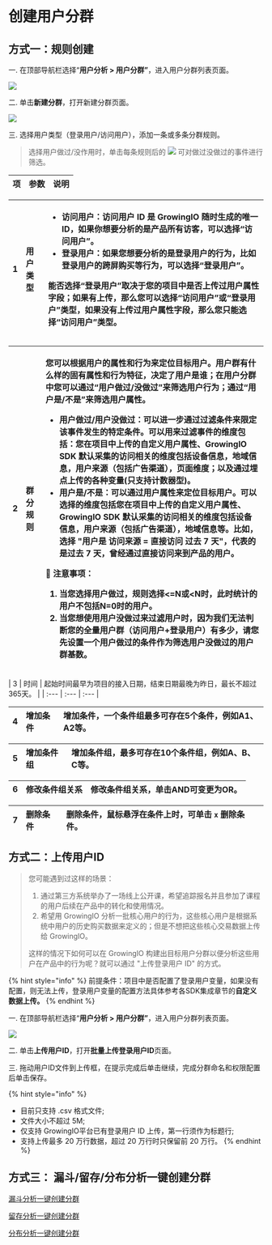 # 创建用户分群

## 方式一：规则创建

一. 在顶部导航栏选择“**用户分析 &gt; 用户分群”**，进入用户分群列表页面。

![](https://github.com/growingio/growingio-docs-v3/tree/d520f4a494f6c0635c83422f55c665597e79ee96/.gitbook/assets/image%20%28212%29.png)

二. 单击**新建分群**，打开新建分群页面。

![](https://github.com/growingio/growingio-docs-v3/tree/d520f4a494f6c0635c83422f55c665597e79ee96/.gitbook/assets/image%20%28123%29.png)

三. 选择用户类型（登录用户/访问用户），添加一条或多条分群规则。

> 选择用户做过/没作用时，单击每条规则后的 ![](https://github.com/growingio/growingio-docs-v3/tree/d520f4a494f6c0635c83422f55c665597e79ee96/.gitbook/assets/lou-dou.png) 可对做过没做过的事件进行筛选。

| 项 | 参数 | 说明 |
| :--- | :--- | :--- |


<table>
  <thead>
    <tr>
      <th style="text-align:left">1</th>
      <th style="text-align:left">&#x7528;&#x6237;&#x7C7B;&#x578B;</th>
      <th style="text-align:left">
        <ul>
          <li><b>&#x8BBF;&#x95EE;&#x7528;&#x6237;&#xFF1A;</b>&#x8BBF;&#x95EE;&#x7528;&#x6237;
            ID &#x662F; GrowingIO &#x968F;&#x65F6;&#x751F;&#x6210;&#x7684;&#x552F;&#x4E00;
            ID&#xFF0C;&#x5982;&#x679C;&#x4F60;&#x60F3;&#x8981;&#x5206;&#x6790;&#x7684;&#x662F;&#x4EA7;&#x54C1;&#x6240;&#x6709;&#x8BBF;&#x5BA2;&#xFF0C;&#x53EF;&#x4EE5;&#x9009;&#x62E9;&#x201C;&#x8BBF;&#x95EE;&#x7528;&#x6237;&#x201D;&#x3002;</li>
          <li><b>&#x767B;&#x5F55;&#x7528;&#x6237;&#xFF1A;</b>&#x5982;&#x679C;&#x60A8;&#x60F3;&#x8981;&#x5206;&#x6790;&#x7684;&#x662F;&#x767B;&#x5F55;&#x7528;&#x6237;&#x7684;&#x884C;&#x4E3A;&#xFF0C;&#x6BD4;&#x5982;&#x767B;&#x5F55;&#x7528;&#x6237;&#x7684;&#x8DE8;&#x5C4F;&#x8D2D;&#x4E70;&#x7B49;&#x884C;&#x4E3A;&#xFF0C;&#x53EF;&#x4EE5;&#x9009;&#x62E9;&#x201C;&#x767B;&#x5F55;&#x7528;&#x6237;&#x201D;&#x3002;</li>
        </ul>
        <p>&#x80FD;&#x5426;&#x9009;&#x62E9;&#x201C;&#x767B;&#x5F55;&#x7528;&#x6237;&#x201D;&#x53D6;&#x51B3;&#x4E8E;&#x60A8;&#x7684;&#x9879;&#x76EE;&#x4E2D;&#x662F;&#x5426;&#x4E0A;&#x4F20;&#x8FC7;&#x7528;&#x6237;&#x5C5E;&#x6027;&#x5B57;&#x6BB5;&#xFF1B;&#x5982;&#x679C;&#x6709;&#x4E0A;&#x4F20;&#xFF0C;&#x90A3;&#x4E48;&#x60A8;&#x53EF;&#x4EE5;&#x9009;&#x62E9;&#x201C;&#x8BBF;&#x95EE;&#x7528;&#x6237;&#x201D;&#x6216;&#x201C;&#x767B;&#x5F55;&#x7528;&#x6237;&#x201D;&#x7C7B;&#x578B;&#xFF0C;&#x5982;&#x679C;&#x6CA1;&#x6709;&#x4E0A;&#x4F20;&#x8FC7;&#x7528;&#x6237;&#x5C5E;&#x6027;&#x5B57;&#x6BB5;&#xFF0C;&#x90A3;&#x4E48;&#x60A8;&#x53EA;&#x80FD;&#x9009;&#x62E9;&#x201C;&#x8BBF;&#x95EE;&#x7528;&#x6237;&#x201D;&#x7C7B;&#x578B;&#x3002;</p>
      </th>
    </tr>
  </thead>
  <tbody></tbody>
</table><table>
  <thead>
    <tr>
      <th style="text-align:left">2</th>
      <th style="text-align:left">&#x7FA4;&#x5206;&#x89C4;&#x5219;</th>
      <th style="text-align:left">
        <p>&#x60A8;&#x53EF;&#x4EE5;&#x6839;&#x636E;&#x7528;&#x6237;&#x7684;&#x5C5E;&#x6027;&#x548C;&#x884C;&#x4E3A;&#x6765;&#x5B9A;&#x4F4D;&#x76EE;&#x6807;&#x7528;&#x6237;&#x3002;&#x7528;&#x6237;&#x7FA4;&#x6709;&#x4EC0;&#x4E48;&#x6837;&#x7684;&#x56FA;&#x6709;&#x5C5E;&#x6027;&#x548C;&#x884C;&#x4E3A;&#x7279;&#x5F81;&#xFF0C;&#x51B3;&#x5B9A;&#x4E86;&#x7528;&#x6237;&#x662F;&#x8C01;&#xFF1B;&#x5728;&#x7528;&#x6237;&#x5206;&#x7FA4;&#x4E2D;&#x60A8;&#x53EF;&#x4EE5;&#x901A;&#x8FC7;&#x201C;<b>&#x7528;&#x6237;&#x505A;&#x8FC7;/&#x6CA1;&#x505A;&#x8FC7;</b>&#x201D;&#x6765;&#x7B5B;&#x9009;&#x7528;&#x6237;&#x884C;&#x4E3A;&#xFF1B;&#x901A;&#x8FC7;&#x201C;<b>&#x7528;&#x6237;&#x662F;/&#x4E0D;&#x662F;</b>&#x201D;&#x6765;&#x7B5B;&#x9009;&#x7528;&#x6237;&#x5C5E;&#x6027;&#x3002;</p>
        <ul>
          <li><b>&#x7528;&#x6237;&#x505A;&#x8FC7;/&#x7528;&#x6237;&#x6CA1;&#x505A;&#x8FC7;</b>&#xFF1A;&#x53EF;&#x4EE5;&#x8FDB;&#x4E00;&#x6B65;&#x901A;&#x8FC7;&#x8FC7;&#x6EE4;&#x6761;&#x4EF6;&#x6765;&#x9650;&#x5B9A;&#x8BE5;&#x4E8B;&#x4EF6;&#x53D1;&#x751F;&#x7684;&#x7279;&#x5B9A;&#x6761;&#x4EF6;&#x3002;&#x53EF;&#x4EE5;&#x7528;&#x6765;&#x8FC7;&#x6EE4;&#x4E8B;&#x4EF6;&#x7684;&#x7EF4;&#x5EA6;&#x5305;&#x62EC;&#xFF1A;&#x60A8;&#x5728;&#x9879;&#x76EE;&#x4E2D;&#x4E0A;&#x4F20;&#x7684;&#x81EA;&#x5B9A;&#x4E49;&#x7528;&#x6237;&#x5C5E;&#x6027;&#x3001;GrowingIO
            SDK &#x9ED8;&#x8BA4;&#x91C7;&#x96C6;&#x7684;&#x8BBF;&#x95EE;&#x76F8;&#x5173;&#x7684;&#x7EF4;&#x5EA6;&#x5305;&#x62EC;&#x8BBE;&#x5907;&#x4FE1;&#x606F;&#xFF0C;&#x5730;&#x57DF;&#x4FE1;&#x606F;&#xFF0C;&#x7528;&#x6237;&#x6765;&#x6E90;&#xFF08;&#x5305;&#x62EC;&#x5E7F;&#x544A;&#x6E20;&#x9053;&#xFF09;&#xFF0C;&#x9875;&#x9762;&#x7EF4;&#x5EA6;&#xFF1B;&#x4EE5;&#x53CA;&#x901A;&#x8FC7;&#x57CB;&#x70B9;&#x4E0A;&#x4F20;&#x7684;&#x5404;&#x79CD;&#x53D8;&#x91CF;(&#x53EA;&#x652F;&#x6301;&#x8BA1;&#x6570;&#x5668;&#x578B;)&#x3002;</li>
          <li><b>&#x7528;&#x6237;&#x662F;/&#x4E0D;&#x662F;</b>&#xFF1A;&#x53EF;&#x4EE5;&#x901A;&#x8FC7;&#x7528;&#x6237;&#x5C5E;&#x6027;&#x6765;&#x5B9A;&#x4F4D;&#x76EE;&#x6807;&#x7528;&#x6237;&#x3002;&#x53EF;&#x4EE5;&#x9009;&#x62E9;&#x7684;&#x7EF4;&#x5EA6;&#x5305;&#x62EC;&#x60A8;&#x5728;&#x9879;&#x76EE;&#x4E2D;&#x4E0A;&#x4F20;&#x7684;&#x81EA;&#x5B9A;&#x4E49;&#x7528;&#x6237;&#x5C5E;&#x6027;&#x3001;GrowingIO
            SDK &#x9ED8;&#x8BA4;&#x91C7;&#x96C6;&#x7684;&#x8BBF;&#x95EE;&#x76F8;&#x5173;&#x7684;&#x7EF4;&#x5EA6;&#x5305;&#x62EC;&#x8BBE;&#x5907;&#x4FE1;&#x606F;&#xFF0C;&#x7528;&#x6237;&#x6765;&#x6E90;&#xFF08;&#x5305;&#x62EC;&#x5E7F;&#x544A;&#x6E20;&#x9053;&#xFF09;&#xFF0C;&#x5730;&#x57DF;&#x4FE1;&#x606F;&#x7B49;&#x3002;&#x6BD4;&#x5982;&#xFF0C;&#x9009;&#x62E9;
            &quot;&#x7528;&#x6237;&#x662F; &#x8BBF;&#x95EE;&#x6765;&#x6E90; = &#x76F4;&#x63A5;&#x8BBF;&#x95EE;
            &#x8FC7;&#x53BB; 7 &#x5929;&quot;&#xFF0C;&#x4EE3;&#x8868;&#x7684;&#x662F;&#x8FC7;&#x53BB;
            7 &#x5929;&#xFF0C;&#x66FE;&#x7ECF;&#x901A;&#x8FC7;&#x76F4;&#x63A5;&#x8BBF;&#x95EE;&#x6765;&#x5230;&#x4EA7;&#x54C1;&#x7684;&#x7528;&#x6237;&#x3002;</li>
        </ul>
        <p>&#x1F4D4; <b>&#x6CE8;&#x610F;&#x4E8B;&#x9879;</b>&#xFF1A;</p>
        <ol>
          <li>&#x5F53;&#x60A8;&#x9009;&#x62E9;<b>&#x7528;&#x6237;&#x505A;&#x8FC7;</b>&#xFF0C;&#x89C4;&#x5219;&#x9009;&#x62E9;&lt;=N&#x6216;&lt;N&#x65F6;&#xFF0C;&#x6B64;&#x65F6;&#x7EDF;&#x8BA1;&#x7684;&#x7528;&#x6237;&#x4E0D;&#x5305;&#x62EC;N=0&#x65F6;&#x7684;&#x7528;&#x6237;&#x3002;</li>
          <li>&#x5F53;&#x60A8;&#x60F3;&#x4F7F;&#x7528;<b>&#x7528;&#x6237;&#x6CA1;&#x505A;&#x8FC7;</b>&#x6765;&#x8FC7;&#x6EE4;&#x7528;&#x6237;&#x65F6;&#xFF0C;&#x56E0;&#x4E3A;&#x6211;&#x4EEC;&#x65E0;&#x6CD5;&#x5224;&#x65AD;&#x60A8;&#x7684;&#x5168;&#x91CF;&#x7528;&#x6237;&#x7FA4;&#xFF08;&#x8BBF;&#x95EE;&#x7528;&#x6237;+&#x767B;&#x5F55;&#x7528;&#x6237;&#xFF09;&#x6709;&#x591A;&#x5C11;&#xFF0C;&#x8BF7;&#x60A8;&#x5148;&#x8BBE;&#x7F6E;&#x4E00;&#x4E2A;<b>&#x7528;&#x6237;&#x505A;&#x8FC7;</b>&#x7684;&#x6761;&#x4EF6;&#x4F5C;&#x4E3A;&#x7B5B;&#x9009;<b>&#x7528;&#x6237;&#x6CA1;&#x505A;&#x8FC7;</b>&#x7684;&#x7528;&#x6237;&#x7FA4;&#x57FA;&#x6570;&#x3002;</li>
        </ol>
      </th>
    </tr>
  </thead>
  <tbody></tbody>
</table>| 3 | 时间 | 起始时间最早为项目的接入日期，结束日期最晚为昨日，最长不超过365天。 |
| :--- | :--- | :--- |


| 4 | 增加条件 | 增加条件，一个条件组最多可存在5个条件，例如A1、A2等。 |
| :--- | :--- | :--- |


| 5 | 增加条件组 | 增加条件组，最多可存在10个条件组，例如A、B、C等。 |
| :--- | :--- | :--- |


| 6 | 修改条件组关系 | 修改条件组关系，单击AND可变更为OR。 |
| :--- | :--- | :--- |


| 7 | 删除条件 | 删除条件，鼠标悬浮在条件上时，可单击 `x` 删除条件。 |
| :--- | :--- | :--- |


## 方式二：上传用户ID

> 您可能遇到过这样的场景：
>
> 1. 通过第三方系统举办了一场线上公开课，希望追踪报名并且参加了课程的用户后续在产品中的转化和使用情况。
> 2. 希望用 GrowingIO 分析一批核心用户的行为，这些核心用户是根据系统中用户的历史购买数据来定义的；但是不想把这些核心交易数据上传给 GrowingIO。
>
> 这样的情况下如何可以在 GrowingIO 构建出目标用户分群以便分析这些用户在产品中的行为呢？就可以通过 "上传登录用户 ID" 的方式。

{% hint style="info" %}
前提条件：项目中是否配置了登录用户变量，如果没有配置，则无法上传，登录用户变量的配置方法具体参考各SDK集成章节的**自定义数据上传。**
{% endhint %}

一. 在顶部导航栏选择“**用户分析 &gt; 用户分群”**，进入用户分群列表页面。

![](https://github.com/growingio/growingio-docs-v3/tree/d520f4a494f6c0635c83422f55c665597e79ee96/.gitbook/assets/image%20%28212%29.png)

二. 单击**上传用户ID**，打开**批量上传登录用户ID**页面。

三. 拖动用户ID文件到上传框，在提示完成后单击继续，完成分群命名和权限配置后单击保存。

{% hint style="info" %}
* 目前只支持 .csv 格式文件;
* 文件大小不超过 5M;
* 仅支持 GrowingIO平台已有登录用户 ID 上传，第一行须作为标题行;
* 支持上传最多 20 万行数据，超过 20 万行时只保留前 20 万行。
{% endhint %}

## 方式三： 漏斗/留存/分布分析一键创建分群

[漏斗分析一键创建分群](../../../chan-pin-shi-yong-wen-dang-fen-ban/chan-pin-fen-xi/fen-xi-gong-ju/funnel/create.md#yi-jian-chuang-jian-fen-qun)

[留存分析一键创建分群](../../../chan-pin-shi-yong-wen-dang-fen-ban/chan-pin-fen-xi/fen-xi-gong-ju/retention/create.md#yi-jian-chuang-jian-fen-qun)

[分布分析一键创建分群](../../../chan-pin-shi-yong-wen-dang-fen-ban/chan-pin-fen-xi/fen-xi-gong-ju/frequency/create.md#yi-jian-chuang-jian-fen-qun)


